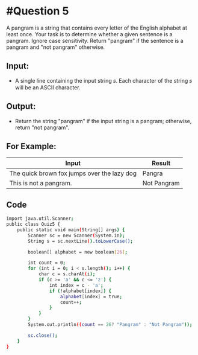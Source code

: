 # #Question 5
A pangram is a string that contains every letter of the English alphabet at least once. Your task is to determine whether a given sentence is a pangram. Ignore case sensitivity. Return "pangram" if the sentence is a pangram and "not pangram" otherwise.

## Input:
* A single line containing the input string 𝑠. Each character of the string 𝑠 will be an ASCII character.


## Output:
* Return the string "pangram" if the input string is a pangram; otherwise, return "not pangram". 

## For Example:

| Input  | Result |
|--------|--------|
| The quick brown fox jumps over the lazy dog | Pangra      |
| This is not a pangram.                      | Not Pangram | 


## Code

```bash
import java.util.Scanner;
public class Quiz5 {
    public static void main(String[] args) {
        Scanner sc = new Scanner(System.in);
        String s = sc.nextLine().toLowerCase();

        boolean[] alphabet = new boolean[26];

        int count = 0;
        for (int i = 0; i < s.length(); i++) {
            char c = s.charAt(i);
            if (c >= 'a' && c <= 'z') {
                int index = c - 'a';
                if (!alphabet[index]) { 
                    alphabet[index] = true;
                    count++;
                }
            }
        }
        System.out.println((count == 26? "Pangram" : "Not Pangram"));

        sc.close();
    }
}
```